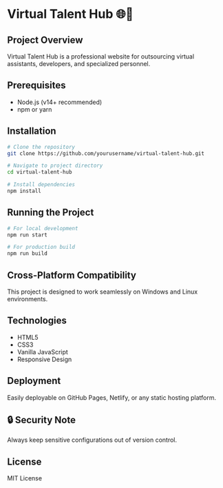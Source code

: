 # Virtual Talent Hub 🌐💼

## Project Overview
Virtual Talent Hub is a professional website for outsourcing virtual assistants, developers, and specialized personnel.

## Prerequisites
- Node.js (v14+ recommended)
- npm or yarn

## Installation
```bash
# Clone the repository
git clone https://github.com/yourusername/virtual-talent-hub.git

# Navigate to project directory
cd virtual-talent-hub

# Install dependencies
npm install
```

## Running the Project
```bash
# For local development
npm run start

# For production build
npm run build
```

## Cross-Platform Compatibility
This project is designed to work seamlessly on Windows and Linux environments.

## Technologies
- HTML5
- CSS3
- Vanilla JavaScript
- Responsive Design

## Deployment
Easily deployable on GitHub Pages, Netlify, or any static hosting platform.

## 🔒 Security Note
Always keep sensitive configurations out of version control.

## License
MIT License
